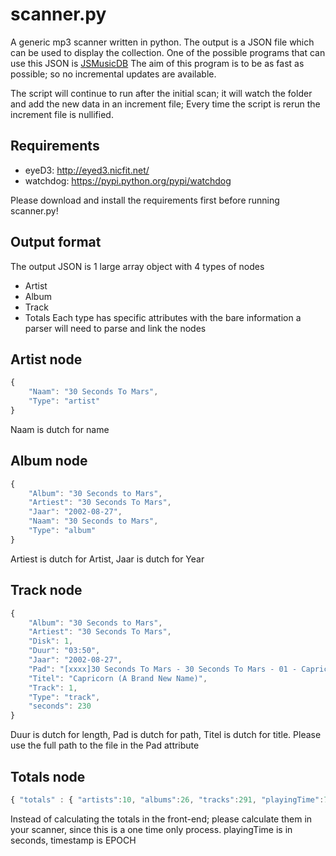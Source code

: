 scanner.py
==========

A generic mp3 scanner written in python.
The output is a JSON file which can be used to display the collection. One of the possible programs that can use this JSON is [JSMusicDB](https://github.com/lucienimmink/JSMusicDB)
The aim of this program is to be as fast as possible; so no incremental updates are available.

The script will continue to run after the initial scan; it will watch the folder and add the new data in an increment file; Every time the script is rerun the increment file is nullified.

Requirements
------------
- eyeD3: http://eyed3.nicfit.net/
- watchdog: https://pypi.python.org/pypi/watchdog

Please download and install the requirements first before running scanner.py!

Output format
-------------
The output JSON is 1 large array object with 4 types of nodes
- Artist
- Album
- Track
- Totals
Each type has specific attributes with the bare information a parser will need to parse and link the nodes

Artist node
-----------
```javascript
{
    "Naam": "30 Seconds To Mars", 
    "Type": "artist"
}
```
Naam is dutch for name

Album node
----------
```javascript
{
    "Album": "30 Seconds to Mars", 
    "Artiest": "30 Seconds To Mars", 
    "Jaar": "2002-08-27", 
    "Naam": "30 Seconds to Mars", 
    "Type": "album"
}
```
Artiest is dutch for Artist, Jaar is dutch for Year

Track node
----------
```javascript
{
    "Album": "30 Seconds to Mars", 
    "Artiest": "30 Seconds To Mars", 
    "Disk": 1, 
    "Duur": "03:50", 
    "Jaar": "2002-08-27", 
    "Pad": "[xxxx]30 Seconds To Mars - 30 Seconds To Mars - 01 - Capricorn (a Brand New Name).mp3", 
    "Titel": "Capricorn (A Brand New Name)", 
    "Track": 1, 
    "Type": "track", 
    "seconds": 230
}
```
Duur is dutch for length, Pad is dutch for path, Titel is dutch for title. Please use the full path to the file in the Pad attribute

Totals node
-----------
```javascript
{ "totals" : { "artists":10, "albums":26, "tracks":291, "playingTime":73732, "timestamp":1382273323}, "Type":"totals"}
```
Instead of calculating the totals in the front-end; please calculate them in your scanner, since this is a one time only process. playingTime is in seconds, timestamp is EPOCH